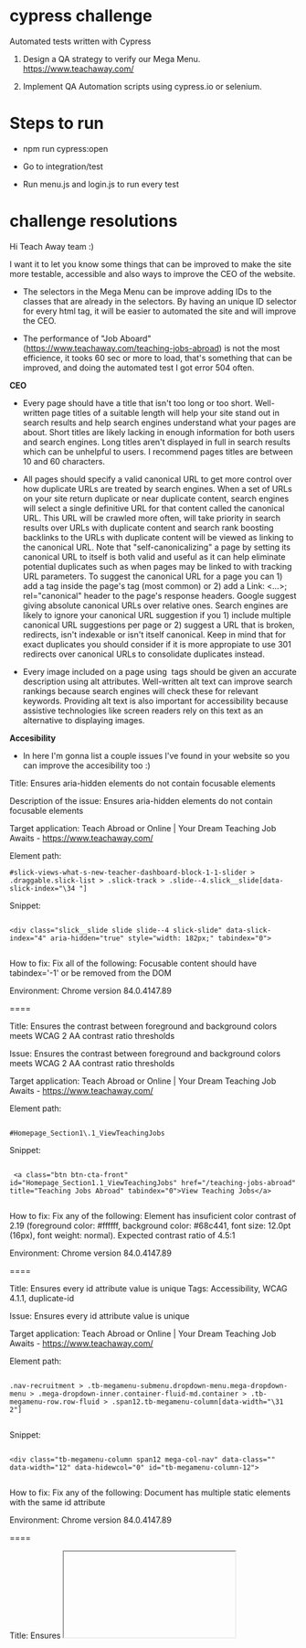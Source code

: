 # cypress challenge
Automated tests written with Cypress 

1. Design a QA strategy to verify our Mega Menu.
https://www.teachaway.com/

2. Implement QA Automation scripts using cypress.io or selenium.

# Steps to run 

- npm run cypress:open

- Go to integration/test

- Run menu.js and login.js to run every test


# challenge resolutions


Hi Teach Away team :)

I want it to let you know some things that can be improved to make the site more testable, accessible and also ways to improve the CEO of the website.

- The selectors in the Mega Menu can be improve adding IDs to the classes that are already in the selectors. By having an unique ID selector for every html tag, it will be easier to automated the site and will improve the CEO.

- The performance of "Job Aboard" (https://www.teachaway.com/teaching-jobs-abroad) is not the most efficience, it tooks 60 sec or more to load, that's something that can be improved, and doing the automated test I got error 504 often.

**CEO**
- Every page should have a title that isn't too long or too short. Well-written page titles of a suitable length will help your site stand out in search results and help search engines understand what your pages are about. Short titles are likely lacking in enough information for both users and search engines. Long titles aren't displayed in full in search results which can be unhelpful to users. I recommend pages titles are between 10 and 60 characters.

- All pages should specify a valid canonical URL to get more control over how duplicate URLs are treated by search engines. When a set of URLs on your site return duplicate or near duplicate content, search engines will select a single definitive URL for that content called the canonical URL. This URL will be crawled more often, will take priority in search results over URLs with duplicate content and search rank boosting backlinks to the URLs with duplicate content will be viewed as linking to the canonical URL. Note that "self-canonicalizing" a page by setting its canonical URL to itself is both valid and useful as it can help eliminate potential duplicates such as when pages may be linked to with tracking URL parameters. To suggest the canonical URL for a page you can 1) add a <link rel="canonical" href="..."> tag inside the page's <head> tag (most common) or 2) add a Link: <...>; rel="canonical" header to the page's response headers. Google suggest giving absolute canonical URLs over relative ones. Search engines are likely to ignore your canonical URL suggestion if you 1) include multiple canonical URL suggestions per page or 2) suggest a URL that is broken, redirects, isn't indexable or isn't itself canonical. Keep in mind that for exact duplicates you should consider if it is more appropiate to use 301 redirects over canonical URLs to consolidate duplicates instead.
  
- Every image included on a page using <img> tags should be given an accurate description using alt attributes. Well-written alt text can improve search rankings because search engines will check these for relevant keywords. Providing alt text is also important for accessibility because assistive technologies like screen readers rely on this text as an alternative to displaying images. 


**Accesibility**
- In here I'm gonna list a couple issues I've found in your website so you can improve the accesibility too :)


Title: Ensures aria-hidden elements do not contain focusable elements

Description of the issue: Ensures aria-hidden elements do not contain focusable elements

Target application: Teach Abroad or Online | Your Dream Teaching Job Awaits - https://www.teachaway.com/

Element path: 

```
#slick-views-what-s-new-teacher-dashboard-block-1-1-slider > .draggable.slick-list > .slick-track > .slide--4.slick__slide[data-slick-index="\34 "]

```

Snippet:

```

<div class="slick__slide slide slide--4 slick-slide" data-slick-index="4" aria-hidden="true" style="width: 182px;" tabindex="0">


```

How to fix: 
Fix all of the following:
  Focusable content should have tabindex='-1' or be removed from the DOM

Environment: Chrome version 84.0.4147.89



====

Title: Ensures the contrast between foreground and background colors meets WCAG 2 AA contrast ratio thresholds 

Issue: Ensures the contrast between foreground and background colors meets WCAG 2 AA contrast ratio thresholds 

Target application: Teach Abroad or Online | Your Dream Teaching Job Awaits - https://www.teachaway.com/

Element path: 

```

#Homepage_Section1\.1_ViewTeachingJobs

```

Snippet: 

```

 <a class="btn btn-cta-front" id="Homepage_Section1.1_ViewTeachingJobs" href="/teaching-jobs-abroad" title="Teaching Jobs Abroad" tabindex="0">View Teaching Jobs</a>


```

How to fix: 
Fix any of the following:
  Element has insuficient color contrast of 2.19 (foreground color: #ffffff, background color: #68c441, font size: 12.0pt (16px), font weight: normal). Expected contrast ratio of 4.5:1

Environment: Chrome version 84.0.4147.89

====

Title: Ensures every id attribute value is unique 
Tags: Accessibility, WCAG 4.1.1, duplicate-id

Issue: Ensures every id attribute value is unique 

Target application: Teach Abroad or Online | Your Dream Teaching Job Awaits - https://www.teachaway.com/

Element path: 

```

.nav-recruitment > .tb-megamenu-submenu.dropdown-menu.mega-dropdown-menu > .mega-dropdown-inner.container-fluid-md.container > .tb-megamenu-row.row-fluid > .span12.tb-megamenu-column[data-width="\31 2"]


```

Snippet:

```

<div class="tb-megamenu-column span12 mega-col-nav" data-class="" data-width="12" data-hidewcol="0" id="tb-megamenu-column-12">


```

How to fix: 
Fix any of the following:
  Document has multiple static elements with the same id attribute

Environment: Chrome version 84.0.4147.89

====

Title: Ensures <iframe> and <frame> elements contain a non-empty title attribute (.ub-emb-iframe)

Issue: Ensures <iframe> and <frame> elements contain a non-empty title attribute 

Target application: Teach Abroad or Online | Your Dream Teaching Job Awaits - https://www.teachaway.com/

Element path:

```

.ub-emb-iframe-wrapper.ub-emb-visible > .ub-emb-iframe

```

Snippet: 

```

<iframe class="ub-emb-iframe" src="//1f20e04c15dd469d9594a2fa31cd66c7.pages.ubembed.com/4c183535-ae29-47f8-adea-a1ddd1fc6bb8/a.html?closedAt=0" style="width: 100% !important; height: 69px !important;"></iframe>


```

How to fix: 
Fix any of the following:
  aria-label attribute does not exist or is empty
  aria-labelledby attribute does not exist, references elements that do not exist or references elements that are empty
  Element has no title attribute or the title attribute is empty
  Element's default semantics were not overridden with role="presentation"
  Element's default semantics were not overridden with role="none"

Environment: Chrome version 84.0.4147.89

====

# Final words

Well, that's it!

I hope this information and the automated tests are useful to improve the website,


Thank you so much for your patience, 


Regards,


Johanna




